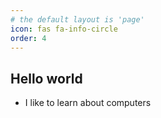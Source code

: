 ```yaml
---
# the default layout is 'page'
icon: fas fa-info-circle
order: 4
---
```


## Hello world
 - I like to learn about computers

